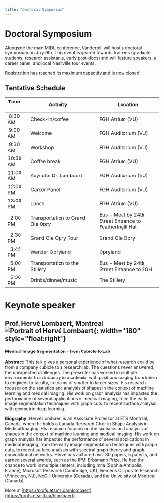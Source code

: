 ```yaml
---
title: "Doctoral Symposium"
---
```


# Doctoral Symposium

Alongside the main MIDL conference, Vanderbilt will host a doctoral symposium on July 9th. This
event is geared towards trainees (graduate students, research assistants, early post-docs)
and will feature speakers, a career panel, and local Nashville tour events.

Registration has reached its maximum capactity and is now closed!

## Tentative Schedule

| Time &nbsp; &nbsp; &nbsp; &nbsp; &nbsp; &nbsp;       | Activity                           | &nbsp;&nbsp;&nbsp;   | Location       |
|-------------|---------------------------------------|-|----------------|
| &nbsp;8:30 AM     | Check-in/coffee                       | | FGH Atrium (VU)       |
| &nbsp;9:00 AM     | Welcome                               | | FGH Auditorium (VU)       |
| &nbsp;9:30 AM     | Workshop                               | | FGH Auditorium (VU)       |
| 10:30 AM          | Coffee break                          | | FGH Atrium (VU)       |
| 11:00 AM          | Keynote: Dr. Lombaert                   | | FGH Auditorium (VU)       |
| 12:00 PM          | Career Panel                          | | FGH Auditorium (VU)       |
| 13:00 PM          | Lunch                                 | | FGH Atrium (VU)       |
| &nbsp; 2:00 PM    | Transportation to Grand Ole Opry      | | Bus - Meet by 24th Street Entrance to Featheringill Hall          |
| &nbsp; 2:30 PM    | Grand Ole Opry Tour                   | | Grand Ole Opry |
| &nbsp; 3:45 PM    | Wander Opryland                       | | Opryland       |
| &nbsp; 5:00 PM    | Transportation to the Stillery        | | Bus - Meet by 24th Street Entrance to FGH           |
| &nbsp; 5:30 PM    | Drinks/dinner/music                   | | The Stillery   |


# Keynote speaker

## Prof. Hervé Lombaert, Montreal ![Portrait of Hervé Lombaert](/images/keynotes/herve.jpg){: width="180" style="float:right"}
#### Medical Image Segmentation - from Cubicle to Lab

**Abstract:** This talk gives a personal experience of what research could be from a company cubicle to a research lab. The questions never answered, the unexpected challenges. The presenter has worked in multiple environments from industry to academia, with positions ranging from intern to engineer to faculty, in teams of smaller to larger sizes. His research focuses on the statistics and analysis of shapes in the context of machine learning and medical imaging. His work on graph analysis has impacted the performance of several applications in medical imaging, from the early image segmentation techniques with graph cuts, to recent surface analysis with geometric deep learning.


**Biography:** Hervé Lombaert is an Associate Professor at ETS Montreal, Canada, where he holds a Canada Research Chair in Shape Analysis in Medical Imaging. His research focuses on the statistics and analysis of shapes in the context of machine learning and medical imaging. His work on graph analysis has impacted the performance of several applications in medical imaging, from the early image segmentation techniques with graph cuts, to recent surface analysis with spectral graph theory and graph convolutional networks. Hervé has authored over 80 papers, 5 patents, and earned several awards, such as the IPMI Erbsmann Prize. He had the chance to work in multiple centers, including Inria (Sophia-Antipolis, France), Microsoft Research (Cambridge, UK), Siemens Corporate Research (Princeton, NJ), McGill University (Canada), and the University of Montreal (Canada).

More at [https://profs.etsmtl.ca/hlombaert](https://profs.etsmtl.ca/hlombaert)


